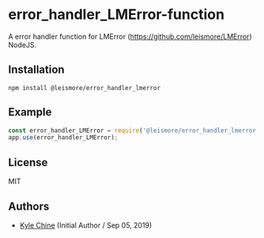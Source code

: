# error_handler_LMError-function

A error handler function for LMError (https://github.com/leismore/LMError) NodeJS.

## Installation

`npm install @leismore/error_handler_lmerror`

## Example

```javascript
const error_handler_LMError = require('@leismore/error_handler_lmerror');
app.use(error_handler_LMError);
```

## License

MIT

## Authors

* [Kyle Chine](https://www.kylechine.name) (Initial Author / Sep 05, 2019)
